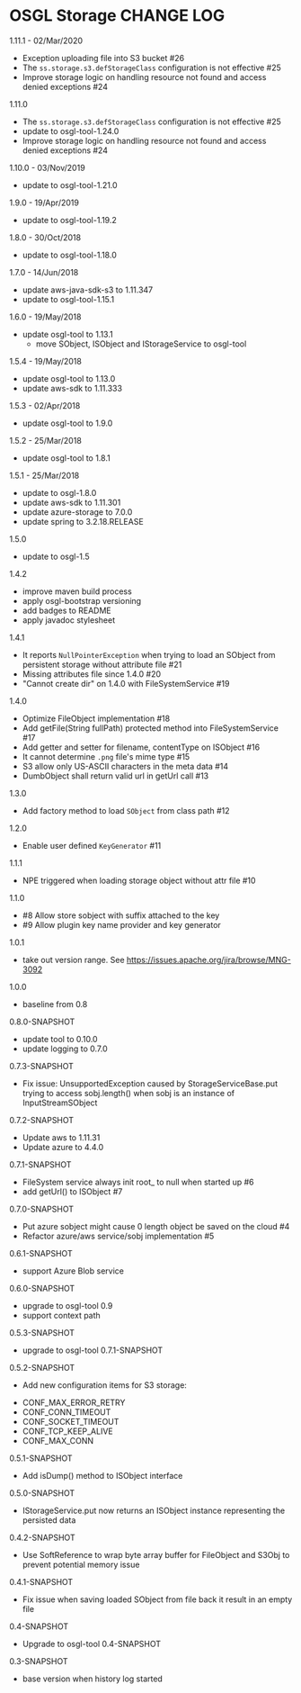 # OSGL Storage CHANGE LOG

1.11.1 - 02/Mar/2020
* Exception uploading file into S3 bucket #26
* The `ss.storage.s3.defStorageClass` configuration is not effective #25
* Improve storage logic on handling resource not found and access denied exceptions #24

1.11.0
* The `ss.storage.s3.defStorageClass` configuration is not effective #25
* update to osgl-tool-1.24.0
* Improve storage logic on handling resource not found and access denied exceptions #24 

1.10.0 - 03/Nov/2019
* update to osgl-tool-1.21.0

1.9.0 - 19/Apr/2019
* update to osgl-tool-1.19.2

1.8.0 - 30/Oct/2018
* update to osgl-tool-1.18.0

1.7.0 - 14/Jun/2018
* update aws-java-sdk-s3 to 1.11.347
* update to osgl-tool-1.15.1

1.6.0 - 19/May/2018
* update osgl-tool to 1.13.1
    - move SObject, ISObject and IStorageService to osgl-tool

1.5.4 - 19/May/2018
* update osgl-tool to 1.13.0
* update aws-sdk to 1.11.333

1.5.3 - 02/Apr/2018
* update osgl-tool to 1.9.0

1.5.2 - 25/Mar/2018
* update osgl-tool to 1.8.1

1.5.1 - 25/Mar/2018
* update to osgl-1.8.0
* update aws-sdk to 1.11.301
* update azure-storage to 7.0.0
* update spring to 3.2.18.RELEASE

1.5.0
* update to osgl-1.5

1.4.2
* improve maven build process
* apply osgl-bootstrap versioning
* add badges to README
* apply javadoc stylesheet


1.4.1
* It reports `NullPointerException` when trying to load an SObject from persistent storage without attribute file #21 
* Missing attributes file since 1.4.0 #20 
* "Cannot create dir" on 1.4.0 with FileSystemService #19 

1.4.0
* Optimize FileObject implementation #18 
* Add getFile(String fullPath) protected method into FileSystemService #17 
* Add getter and setter for filename, contentType on ISObject #16 
* It cannot determine `.png` file's mime type #15 
* S3 allow only US-ASCII characters in the meta data #14 
* DumbObject shall return valid url in getUrl call #13 


1.3.0
* Add factory method to load `SObject` from class path #12 

1.2.0
* Enable user defined `KeyGenerator` #11 

1.1.1
* NPE triggered when loading storage object without attr file #10 

1.1.0
* #8 Allow store sobject with suffix attached to the key
* #9 Allow plugin key name provider and key generator

1.0.1
* take out version range. See https://issues.apache.org/jira/browse/MNG-3092

1.0.0
* baseline from 0.8

0.8.0-SNAPSHOT
* update tool to 0.10.0
* update logging to 0.7.0

0.7.3-SNAPSHOT
* Fix issue: UnsupportedException caused by StorageServiceBase.put trying to access sobj.length()
             when sobj is an instance of InputStreamSObject

0.7.2-SNAPSHOT
* Update aws to 1.11.31
* Update azure to 4.4.0

0.7.1-SNAPSHOT
* FileSystem service always init root_ to null when started up #6 
* add getUrl() to ISObject #7 

0.7.0-SNAPSHOT
* Put azure sobject might cause 0 length object be saved on the cloud #4 
* Refactor azure/aws service/sobj implementation #5 

0.6.1-SNAPSHOT
* support Azure Blob service

0.6.0-SNAPSHOT
* upgrade to osgl-tool 0.9
* support context path

0.5.3-SNAPSHOT
* upgrade to osgl-tool 0.7.1-SNAPSHOT

0.5.2-SNAPSHOT
- Add new configuration items for S3 storage:
* CONF_MAX_ERROR_RETRY
* CONF_CONN_TIMEOUT
* CONF_SOCKET_TIMEOUT
* CONF_TCP_KEEP_ALIVE
* CONF_MAX_CONN

0.5.1-SNAPSHOT
- Add isDump() method to ISObject interface

0.5.0-SNAPSHOT
- IStorageService.put now returns an ISObject instance representing the persisted data

0.4.2-SNAPSHOT
- Use SoftReference to wrap byte array buffer for FileObject and S3Obj to prevent potential memory issue

0.4.1-SNAPSHOT
- Fix issue when saving loaded SObject from file back it result in an empty file

0.4-SNAPSHOT
- Upgrade to osgl-tool 0.4-SNAPSHOT

0.3-SNAPSHOT
- base version when history log started

